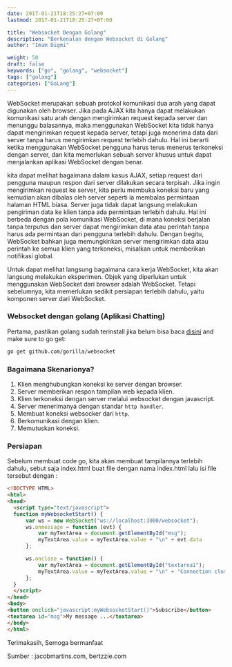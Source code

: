 ```yaml
---
date: 2017-01-21T18:25:27+07:00
lastmod: 2017-01-21T18:25:27+07:00

title: "Websocket Dengan Golang"
description: "Berkenalan dengan Websocket di Golang"
author: "Imam Digmi"

weight: 50
draft: false
keywords: ["go", "golang", "websocket"]
tags: ["golang"]
categories: ["GoLang"]
---
```


WebSocket merupakan sebuah protokol komunikasi dua arah yang dapat digunakan oleh browser. Jika pada AJAX kita hanya dapat melakukan komunikasi satu arah dengan mengirimkan request kepada server dan menunggu balasannya, maka menggunakan WebSocket kita tidak hanya dapat mengirimkan request kepada server, tetapi juga menerima data dari server tanpa harus mengirimkan request terlebih dahulu. Hal ini berarti ketika menggunakan WebSocket pengguna harus terus menerus terkoneksi dengan server, dan kita memerlukan sebuah server khusus untuk dapat menjalankan aplikasi WebSocket dengan benar.<!--more-->

kita dapat melihat bagaimana dalam kasus AJAX, setiap request dari pengguna maupun respon dari server dilakukan secara terpisah. Jika ingin mengirimkan request ke server, kita perlu membuka koneksi baru yang kemudian akan dibalas oleh server seperti ia membalas permintaan halaman HTML biasa. Server juga tidak dapat langsung melakukan pengiriman data ke klien tanpa ada permintaan terlebih dahulu. Hal ini berbeda dengan pola komunikasi WebSocket, di mana koneksi berjalan tanpa terputus dan server dapat mengirimkan data atau perintah tanpa harus ada permintaan dari pengguna terlebih dahulu. Dengan begitu, WebSocket bahkan juga memungkinkan server mengirimkan data atau perintah ke semua klien yang terkoneksi, misalkan untuk memberikan notifikasi global.

Untuk dapat melihat langsung bagaimana cara kerja WebSocket, kita akan langsung melakukan eksperimen. Objek yang diperlukan untuk menggunakan WebSocket dari browser adalah WebSocket. Tetapi sebelumnya, kita memerlukan sedikit persiapan terlebih dahulu, yaitu komponen server dari WebSocket.

### Websocket dengan golang (Aplikasi Chatting)
Pertama, pastikan golang sudah terinstall jika belum bisa baca [disini](http://imamdigmi.github.io/blog/2017/01/15/install-golang-di-linux/) and make sure to go get:
```bash
go get github.com/gorilla/websocket
```
### Bagaimana Skenarionya?
1. Klien menghubungkan koneksi ke server dengan browser.
2. Server memberikan respon tampilan web kepada klien.
3. Klien terkoneksi dengan server melalui websocket dengan javascript.
4. Server menerimanya dengan standar `http handler`.
5. Membuat koneksi websocker dari `http`.
6. Berkomunikasi dengan klien.
7. Memutuskan koneksi.

### Persiapan
Sebelum membuat code go, kita akan membuat tampilannya terlebih dahulu, sebut saja index.html buat file dengan nama index.html lalu isi file tersebut dengan :
```html
<!DOCTYPE HTML>
<html>
<head>
  <script type="text/javascript">
  function myWebsocketStart() {
      var ws = new WebSocket("ws://localhost:3000/websocket");
      ws.onmessage = function (evt) {
          var myTextArea = document.getElementById("msg");
          myTextArea.value = myTextArea.value + "\n" + evt.data
      };

      ws.onclose = function() {
          var myTextArea = document.getElementById("textarea1");
          myTextArea.value = myTextArea.value + "\n" + "Connection closed";
      };
  }
  </script>
</head>
<body>
<button onclick="javascript:myWebsocketStart()">Subscribe</button>
<textarea id="msg">My message ...</textarea>
</body>
</html>
```

Terimakasih, Semoga bermanfaat

Sumber : jacobmartins.com, bertzzie.com